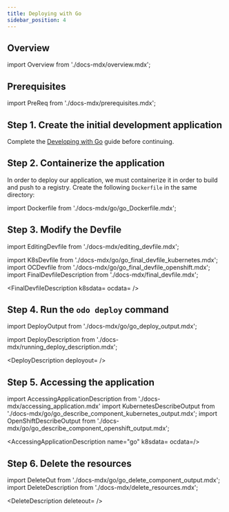 ```yaml
---
title: Deploying with Go
sidebar_position: 4
---
```


## Overview

import Overview from './docs-mdx/overview.mdx';

<Overview/>

## Prerequisites

import PreReq from './docs-mdx/prerequisites.mdx';

<PreReq/>

## Step 1. Create the initial development application

Complete the [Developing with Go](/docs/user-guides/quickstart/go) guide before continuing.

## Step 2. Containerize the application

In order to deploy our application, we must containerize it in order to build and push to a registry. Create the following `Dockerfile` in the same directory:

import Dockerfile from './docs-mdx/go/go_Dockerfile.mdx';

<Dockerfile />

## Step 3. Modify the Devfile

import EditingDevfile from './docs-mdx/editing_devfile.mdx';

<EditingDevfile name="go" port="8080"/>

import K8sDevfile from './docs-mdx/go/go_final_devfile_kubernetes.mdx';
import OCDevfile from './docs-mdx/go/go_final_devfile_openshift.mdx';
import FinalDevfileDescription from './docs-mdx/final_devfile.mdx';

<FinalDevfileDescription k8sdata=<K8sDevfile /> ocdata=<OCDevfile /> />

## Step 4. Run the `odo deploy` command

import DeployOutput from './docs-mdx/go/go_deploy_output.mdx';

import DeployDescription from './docs-mdx/running_deploy_description.mdx';

<DeployDescription deployout=<DeployOutput /> />

## Step 5. Accessing the application

import AccessingApplicationDescription from './docs-mdx/accessing_application.mdx'
import KubernetesDescribeOutput from './docs-mdx/go/go_describe_component_kubernetes_output.mdx';
import OpenShiftDescribeOutput from './docs-mdx/go/go_describe_component_openshift_output.mdx';

<AccessingApplicationDescription name="go" k8sdata=<KubernetesDescribeOutput /> ocdata=<OpenShiftDescribeOutput />/>

## Step 6. Delete the resources

import DeleteOut from './docs-mdx/go/go_delete_component_output.mdx';
import DeleteDescription from './docs-mdx/delete_resources.mdx';

<DeleteDescription deleteout=<DeleteOut /> />